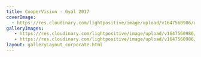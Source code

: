 ```yaml
---
title: CooperVision - Gyál 2017
coverImage:
  - https://res.cloudinary.com/lightpositive/image/upload/v1647560986/uploads/CooperVision%20-%20Gy%C3%A1l%202017/cooper1.jpg
galleryImages:
   - https://res.cloudinary.com/lightpositive/image/upload/v1647560986/uploads/CooperVision%20-%20Gy%C3%A1l%202017/cooper.jpg
   - https://res.cloudinary.com/lightpositive/image/upload/v1647560986/uploads/CooperVision%20-%20Gy%C3%A1l%202017/cooper1.jpg
layout: galleryLayout_corporate.html
---
```

